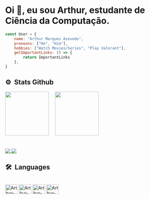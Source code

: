 <h1 align="left">Oi 👊, eu sou Arthur, estudante de Ciência da Computação.</h1>

```js
const User = {
	name: "Arthur Marques Azevedo",
	pronouns: ["He", "Him"],
	hobbies: ["Watch Movies/Series", "Play Valorant"],
	getImportantLinks: () => {
		return ImportantLinks
	},
}
```

## ⚙️ &nbsp;Stats Github

<div align="center">
  
<div align="center" style="display: flex; align-items: center; gap: 20px;">
    <img style="height: 10em" src="https://github-readme-stats.vercel.app/api?username=Arthur1220&theme=gotham&show_icons=true&hide=prs,issues,contribs">
    <img style="height: 10em" src="https://github-readme-stats.vercel.app/api/top-langs/?username=Arthur1220&layout=compact&theme=gotham&hide=assembly,tex,roff">
  </div>

  <div style="height: 20px"></div>

</div>

<div style="height: 20px"></div>

<a href="https://github.com/Arthur1220/github-readme-stats">
  <img align="center" src="https://github-readme-stats.vercel.app/api?username=Arthur1220&hide=contribs,prs&show_icons=true&theme=vision-friendly-dark"/>
</a>
<a href="https://github.com/Arthur1220/convoychat">
  <img align="center" src="https://github-readme-stats.vercel.app/api/top-langs/?username=Arthur1220&layout=compact&langs_count=7&theme=vision-friendly-dark" />
</a>

## 🛠 &nbsp;Languages
<div style="display: inline_block"><br>
  <img align="center" alt="Arthur-C" height="30" width="40" src="https://cdn.jsdelivr.net/gh/devicons/devicon/icons/c/c-original.svg">
  <img align="center" alt="Arthur-C++" height="30" width="40" src="https://cdn.jsdelivr.net/gh/devicons/devicon/icons/cplusplus/cplusplus-original.svg">
  <img align="center" alt="Arthur-Python" height="30" width="40" src="https://cdn.jsdelivr.net/gh/devicons/devicon/icons/python/python-original.svg">
  <img align="center" alt="Arthur-Java" height="30" width="40" src="https://cdn.jsdelivr.net/gh/devicons/devicon/icons/java/java-original.svg">
</div>
